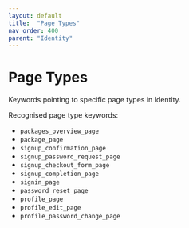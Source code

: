 ```yaml
---
layout: default
title:  "Page Types"
nav_order: 400
parent: "Identity"
---
```


# Page Types

Keywords pointing to specific page types in Identity.

Recognised page type keywords:
* `packages_overview_page`
* `package_page`
* `signup_confirmation_page`
* `signup_password_request_page`
* `signup_checkout_form_page`
* `signup_completion_page`
* `signin_page`
* `password_reset_page`
* `profile_page`
* `profile_edit_page`
* `profile_password_change_page`



